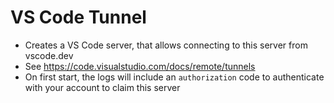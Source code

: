 # VS Code Tunnel

- Creates a VS Code server, that allows connecting to this server from vscode.dev
- See https://code.visualstudio.com/docs/remote/tunnels
- On first start, the logs will include an `authorization` code to authenticate with your account to claim this server
